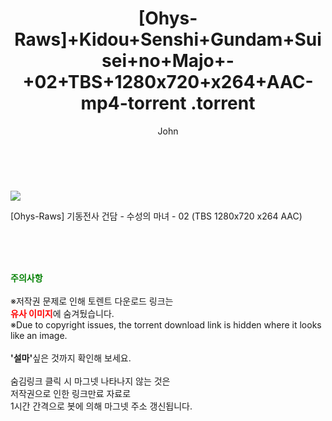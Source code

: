 ﻿---
layout: post
title:  "                   [Ohys-Raws]+Kidou+Senshi+Gundam+Suisei+no+Majo+-+02+TBS+1280x720+x264+AAC-mp4-torrent                .torrent"
author: John
categories: [ 애니/만화 ]
tags: [  ]
image: https://torrentrj57.com/uploadfile/full/3e52588d4e50dae6ad7db7e130ec42ada99c2277.jpg 
description: "                   [Ohys-Raws]+Kidou+Senshi+Gundam+Suisei+no+Majo+-+02+TBS+1280x720+x264+AAC-mp4-torrent                 torrent 정보 공유"
toc: true
toc_sticky: true
---

<br>
<p><img src="https://torrentrj57.com/uploadfile/full/3e52588d4e50dae6ad7db7e130ec42ada99c2277.jpg"/></p>
 [Ohys-Raws] 기동전사 건담 - 수성의 마녀 - 02 (TBS 1280x720 x264 AAC)  
    
<br><br><br>
<p data-ke-size="size16"><b><span style="color: green;">주의사항</span></b><br /><br />※저작권 문제로 인해 토렌트 다운로드 링크는<br /><b><span style="color: red;">유사 이미지</span></b>에 숨겨뒀습니다.<br />※Due to copyright issues, the torrent download link is hidden where it looks like an image.<br /><br /><b>'설마'</b>싶은 것까지 확인해 보세요.<br /><br />숨김링크 클릭 시 마그넷 나타나지 않는 것은<br />저작권으로 인한 링크만료 자료로<br />1시간 간격으로 봇에 의해 마그넷 주소 갱신됩니다.</p>
